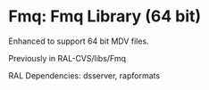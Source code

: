 # Fmq: Fmq Library (64 bit)

Enhanced to support 64 bit MDV files.

Previously in RAL-CVS/libs/Fmq

RAL Dependencies: dsserver, rapformats